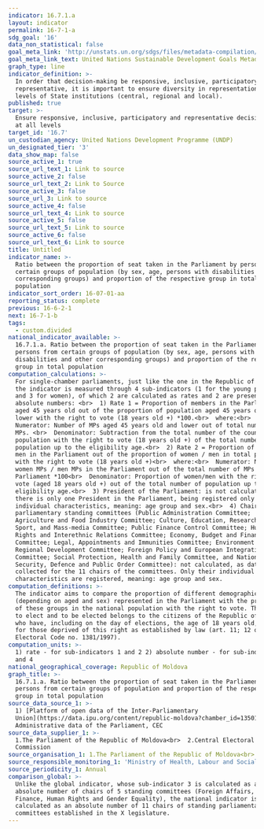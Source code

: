 ```yaml
---
indicator: 16.7.1.a
layout: indicator
permalink: 16-7-1-a
sdg_goal: '16'
data_non_statistical: false
goal_meta_link: 'http://unstats.un.org/sdgs/files/metadata-compilation/Metadata-Goal-16.pdf'
goal_meta_link_text: United Nations Sustainable Development Goals Metadata (PDF 4.0 MB)
graph_type: line
indicator_definition: >-
  In order that decision-making be responsive, inclusive, participatory and
  representative, it is important to ensure diversity in representation at all
  levels of State institutions (central, regional and local).
published: true
target: >-
  Ensure responsive, inclusive, participatory and representative decision-making
  at all levels
target_id: '16.7'
un_custodian_agency: United Nations Development Programme (UNDP)
un_designated_tier: '3'
data_show_map: false
source_active_1: true
source_url_text_1: Link to source
source_active_2: false
source_url_text_2: Link to Source
source_active_3: false
source_url_3: Link to source
source_active_4: false
source_url_text_4: Link to source
source_active_5: false
source_url_text_5: Link to source
source_active_6: false
source_url_text_6: Link to source
title: Untitled
indicator_name: >-
  Ratio between the proportion of seat taken in the Parliament by persons from
  certain groups of population (by sex, age, persons with disabilities and other
  corresponding groups) and proportion of the respective group in total
  population
indicator_sort_order: 16-07-01-aa
reporting_status: complete
previous: 16-6-2-1
next: 16-7-1-b
tags:
  - custom.divided
national_indicator_available: >-
  16.7.1.a. Ratio between the proportion of seat taken in the Parliament by
  persons from certain groups of population (by sex, age, persons with
  disabilities and other corresponding groups) and proportion of the respective
  group in total population
computation_calculations: >-
  For single-chamber parliaments, just like the one in the Republic of Moldova,
  the indicator is measured through 4 sub-indicators (1 for the young population
  and 3 for women), of which 2 are calculated as rates and 2 are presented as
  absolute numbers: <br>  1) Rate 1 = Proportion of members in the Parliament
  aged 45 years old out of the proportion of population aged 45 years old and
  lower with the right to vote (18 years old +) *100.<br>  where:<br> 
  Numerator: Number of MPs aged 45 years old and lower out of total number of
  MPs. <br>  Denominator: Subtraction from the total number of the country
  population with the right to vote (18 years old +) of the total number of
  population up to the eligibility age.<br>  2) Rate 2 = Proportion of women /
  men in the Parliament out of the proportion of women / men in total population
  with the right to vote (18 years old +)<br>  where:<br>  Numerator: Number of
  women MPs / men MPs in the Parliament out of the total number of MPs in the
  Parliament *100<br>  Denominator: Proportion of women/men with the right to
  vote (aged 18 years old +) out of the total number of population up to the
  eligibility age.<br>  3) President of the Parliament: is not calculated, as
  there is only one President in the Parliament, being registered only his/her
  individual characteristics, meaning: age group and sex.<br>  4) Chairs of
  parliamentary standing committees (Public Administration Committee;
  Agriculture and Food Industry Committee; Culture, Education, Research, Youth,
  Sport, and Mass-media Committee; Public Finance Control Committee; Human
  Rights and Interethnic Relations Committee; Economy, Budget and Finance
  Committee; Legal, Appointments and Immunities Committee; Environment and
  Regional Development Committee; Foreign Policy and European Integration
  Committee; Social Protection, Health and Family Committee, and National
  Security, Defence and Public Order Committee): not calculated, as data are
  collected for the 11 chairs of the committees. Only their individual
  characteristics are registered, meaning: age group and sex.
computation_definitions: >-
  The indicator aims to compare the proportion of different demographic groups
  (depending on aged and sex) represented in the Parliament with the proportion
  of these groups in the national population with the right to vote. The right
  to elect and to be elected belongs to the citizens of the Republic of Moldova
  who have, including on the day of elections, the age of 18 years old, except
  for those deprived of this right as established by law (art. 11; 12 of the
  Electoral Code no. 1381/1997).
computation_units: >-
  1) rate - for sub-indicators 1 and 2 2) absolute number - for sub-indicators 3
  and 4
national_geographical_coverage: Republic of Moldova
graph_title: >-
  16.7.1.a. Ratio between the proportion of seat taken in the Parliament by
  persons from certain groups of population and proportion of the respective
  group in total population
source_data_source_1: >-
  1) [Platform of open data of the Inter-Parliamentary
  Union](https://data.ipu.org/content/republic-moldova?chamber_id=13501)<br>  2)
  Administrative data of the Parliament, CEC
source_data_supplier_1: >-
  1.The Parliament of the Republic of Moldova<br>  2.Central Electoral
  Commission
source_organisation_1: 1.The Parliament of the Republic of Moldova<br>  2.Inter-Parliament Union
source_responsible_monitoring_1: 'Ministry of Health, Labour and Social Protection'
source_periodicity_1: Annual
comparison_global: >-
  Unlike the global indicator, whose sub-indicator 3 is calculated as an
  absolute number of chairs of 5 standing committees (Foreign Affairs, Defence,
  Finance, Human Rights and Gender Equality), the national indicator is
  calculated as an absolute number of 11 chairs of standing parliamentary
  committees established in the X legislature.
---
```

